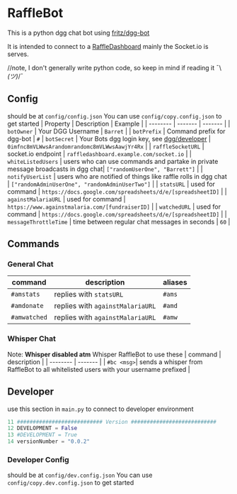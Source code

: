 # RaffleBot

This is a python dgg chat bot using [fritz/dgg-bot](https://github.com/Fritz-02/dgg-bot/tree/master)

It is intended to connect to a [RaffleDashboard](https://github.com/NickMarcha/RaffleDashboard)
mainly the Socket.io is serves.

//note, I don't generally write python code, so keep in mind if reading it ¯\\ _(ツ)_/¯

## Config

should be at `config/config.json`
You can use `config/copy.config.json` to get started
| Property | Description | Example |
| -------- | ------- | ------- |
| `botOwner` | Your DGG Username | `Barret` |
| `botPrefix` | Command prefix for dgg-bot | `#`
| `botSecret` | Your Bots dgg login key, see [dgg/developer](https://www.destiny.gg/profile/developer) | `0imfnc8mVLWwsArandomrandomc8mVLWwsAawjYr4Rx` |
| `raffleSocketURL` | socket.io endpoint | `raffledashboard.example.com/socket.io` |
| `whiteListedUsers` | users who can use commands and partake in private message broadcasts in dgg chat| `["randomUserOne", "Barrett"]` |
| `notifyUserList` | users who are notified of things like raffle rolls in dgg chat | `["randomAdminUserOne", "randomAdminUserTwo"]` |
| `statsURL` | used for command | `https://docs.google.com/spreadsheets/d/e/[spreadsheetID]` |
| `againstMalariaURL` | used for command | `https://www.againstmalaria.com/[fundraiserID]` |
| `watchedURL` | used for command | `https://docs.google.com/spreadsheets/d/e/[spreadsheetID]` |
| `messageThrottleTime` | time between regular chat messages in seconds | `60` |

## Commands

### General Chat

| command      | description                      | aliases |
| ------------ | -------------------------------- | ------- |
| `#amstats`   | replies with `statsURL`          | `#ams`  |
| `#amdonate`  | replies with `againstMalariaURL` | `#amd`  |
| `#amwatched` | replies with `againstMalariaURL` | `#amw`  |

### Whisper Chat

Note: **Whisper disabled atm**
Whisper RaffleBot to use these
| command | description |
| -------- | ------- |
| `#bc <msg>`| sends a whisper from RaffleBot to all whitelisted users with your username prefixed |

## Developer

use this section in `main.py` to connect to developer environment

```python
11 ########################### Version ###########################
12 DEVELOPMENT = False
13 #DEVELOPMENT = True
14 versionNumber = "0.0.2"
```

### Developer Config

should be at `config/dev.config.json`
You can use `config/copy.dev.config.json` to get started
